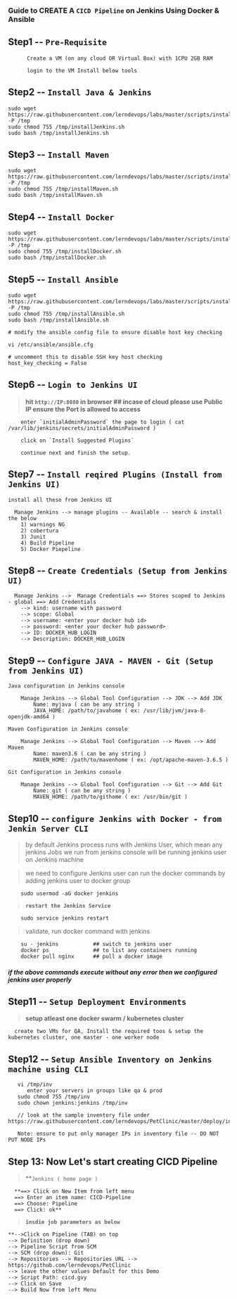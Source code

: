 ### Guide to CREATE A `CICD Pipeline` on Jenkins Using Docker & Ansible  

## Step1 -- `Pre-Requisite`

```
      Create a VM (on any cloud OR Virtual Box) with 1CPU 2GB RAM

      login to the VM Install below tools
```

## Step2 -- `Install Java & Jenkins`
```
sudo wget https://raw.githubusercontent.com/lerndevops/labs/master/scripts/installJenkins.sh -P /tmp
sudo chmod 755 /tmp/installJenkins.sh
sudo bash /tmp/installJenkins.sh
```

## Step3 -- `Install Maven` 
```
sudo wget https://raw.githubusercontent.com/lerndevops/labs/master/scripts/installMaven.sh -P /tmp
sudo chmod 755 /tmp/installMaven.sh
sudo bash /tmp/installMaven.sh
```

## Step4 -- `Install Docker`
```
sudo wget https://raw.githubusercontent.com/lerndevops/labs/master/scripts/installDocker.sh -P /tmp
sudo chmod 755 /tmp/installDocker.sh
sudo bash /tmp/installDocker.sh
```

## Step5 -- `Install Ansible`
```
sudo wget https://raw.githubusercontent.com/lerndevops/labs/master/scripts/installAnsible.sh -P /tmp
sudo chmod 755 /tmp/installAnsible.sh
sudo bash /tmp/installAnsible.sh

# modify the ansible config file to ensure disable host key checking 

vi /etc/ansible/ansible.cfg 

# uncomment this to disable SSH key host checking
host_key_checking = False
```

## Step6 -- `Login to Jenkins UI`

> **hit `http://IP:8080` in browser   ## incase of cloud please use Public IP ensure the Port is allowed to access**

```
	enter `initialAdminPassword` the page to login ( cat /var/lib/jenkins/secrets/initialAdminPassword )

	click on `Install Suggested Plugins`
	
	continue next and finish the setup. 
```

## Step7 -- `Install reqired Plugins (Install from Jenkins UI)`
```
install all these from Jenkins UI 

  Manage Jenkins --> manage plugins -- Available -- search & install the below
  	1) warnings NG
  	2) cobertura
  	3) Junit
  	4) Build Pipeline
  	5) Docker Piepeline
```

## Step8 -- `Create Credentials (Setup from Jenkins UI)`

```
  Manage Jenkins -->  Manage Credentials ==> Stores scoped to Jenkins - global ==> Add Credentials 
	--> kind: username with password 
	--> scope: Global
	--> username: <enter your docker hub id>
	--> password: <enter your docker hub password> 
	--> ID: DOCKER_HUB_LOGIN 
	--> Description: DOCKER_HUB_LOGIN
```
## Step9 -- `Configure JAVA - MAVEN - Git (Setup from Jenkins UI)`

```
Java configuration in Jenkins console 
	
	Manage Jenkins --> Global Tool Configuration --> JDK --> Add JDK
		Name: myjava ( can be any string )
		JAVA_HOME: /path/to/javahome ( ex: /usr/lib/jvm/java-8-openjdk-amd64 )
```
```
Maven Configuration in Jenkins console
	
	Manage Jenkins --> Global Tool Configuration --> Maven --> Add Maven
		Name: maven3.6 ( can be any string )
		MAVEN_HOME: /path/to/mavenhome ( ex: /opt/apache-maven-3.6.5 )
```
```
Git Configuration in Jenkins console
	
	Manage Jenkins --> Global Tool Configuration --> Git --> Add Git
		Name: git ( can be any string )
		MAVEN_HOME: /path/to/githome ( ex: /usr/bin/git )
```

## Step10 -- `configure Jenkins with Docker - from Jenkin Server CLI` 

> by default Jenkins process runs with Jenkins User, which mean any jenkins Jobs we run from jenkins console will be running jenkins user on Jenkins machine

> we need to configure Jenkins user can run the docker commands by adding jenkins user to docker group

```
    sudo usermod -aG docker jenkins
```		   

> **`restart the Jenkins Service`**  

```
    sudo service jenkins restart
```	

> validate, run docker command with jenkins

```
	su - jenkins           ## switch to jenkins user
	docker ps              ## to list any containers running
	docker pull nginx      ## pull a docker image 
```

##### if the above commands execute without any error then we configured jenkins user properly 

## Step11 -- `Setup Deployment Environments`

> **setup atleast one docker swarm / kubernetes cluster**

```
  create two VMs for QA, Install the required toos & setup the kubernetes cluster, one master - one worker node
```

## Step12 -- `Setup Ansible Inventory on Jenkins machine using CLI`

```
   vi /tmp/inv 
      enter your servers in groups like qa & prod 
   sudo chmod 755 /tmp/inv
   sudo chown jenkins:jenkins /tmp/inv
 
   // look at the sample inventory file under https://raw.githubusercontent.com/lerndevops/PetClinic/master/deploy/inv 
   
   Note: ensure to put only manager IPs in inventory file -- DO NOT PUT NODE IPs
```

## Step 13: Now Let's start creating CICD Pipeline

> **`Jenkins ( home page )` 

```
  **==> Click on New Item from left menu 
  ==> Enter an item name: CICD-Pipeline 
  ==> Choose: Pipeline 
  ==> Click: ok**
```

> **`insdie job parameters as below`**

```
**-->Click on Pipeline (TAB) on top 
--> Definition (drop down) 
--> Pipeline Script from SCM
--> SCM (drop down): Git
--> Repositories --> Repositories URL --> https://github.com/lerndevops/PetClinic
--> leave the other values Default for this Demo
--> Script Path: cicd.gvy
--> Click on Save 
--> Build Now from left Menu 

```
